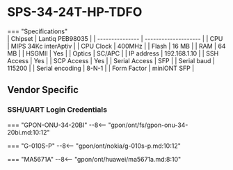 # SPS-34-24T-HP-TDFO

=== "Specifications"   
   | Chipset         | Lantiq PEB98035      |
   | --------------- | -------------------- |
   | CPU             | MIPS 34Kc interAptiv |
   | CPU Clock       | 400MHz               |
   | Flash           | 16 MB                |
   | RAM             | 64 MB                |
   | HSGMII          | Yes                  |
   | Optics          | SC/APC               |
   | IP address      | 192.168.1.10         |
   | SSH Access      | Yes                  |
   | SCP Access      | Yes                  |
   | Serial Access   | SFP                  |
   | Serial baud     | 115200               |
   | Serial encoding | 8-N-1                |
   | Form Factor     | miniONT SFP          |

## Vendor Specific

### SSH/UART Login Credentials

=== "GPON-ONU-34-20BI"
    --8<-- "gpon/ont/fs/gpon-onu-34-20bi.md:10:12"

=== "G-010S-P"
    --8<-- "gpon/ont/nokia/g-010s-p.md:10:12"

=== "MA5671A"
    --8<-- "gpon/ont/huawei/ma5671a.md:8:10"
